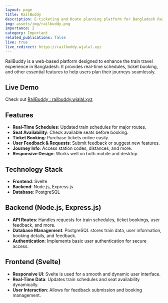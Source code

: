 ```yaml
---
layout: page
title: RailBuddy
description: E-ticketing and Route planning platform for Bangladesh Railway
img: assets/img/railbuddy.png
importance: 2
category: Important
related_publications: false
live: true
live_redirect: https://railbuddy.wjalal.xyz
---
```


RailBuddy is a web-based platform designed to enhance the train travel experience in Bangladesh. It provides real-time schedules, ticket booking, and other essential features to help users plan their journeys seamlessly.

## Live Demo
Check out [RailBuddy : railbuddy.wjalal.xyz](https://railbuddy.wjalal.xyz)

## Features
- **Real-Time Schedules**: Updated train schedules for major routes.
- **Seat Availability**: Check available seats before booking.
- **Ticket Booking**: Purchase tickets online easily.
- **User Feedback & Requests**: Submit feedback or suggest new features.
- **Journey Info**: Access station codes, distances, and more.
- **Responsive Design**: Works well on both mobile and desktop.

## Technology Stack
- **Frontend**: Svelte
- **Backend**: Node.js, Express.js
- **Database**: PostgreSQL

## Backend (Node.js, Express.js)
- **API Routes**: Handles requests for train schedules, ticket bookings, user feedback, and more.
- **Database Management**: PostgreSQL stores train data, user information, booking details, and feedback.
- **Authentication**: Implements basic user authentication for secure access.

## Frontend (Svelte)
- **Responsive UI**: Svelte is used for a smooth and dynamic user interface.
- **Real-Time Data**: Updates train schedules and seat availability dynamically.
- **User Interaction**: Allows for feedback submission and booking management.